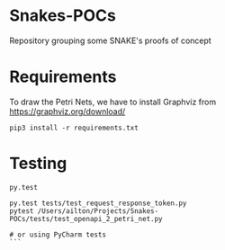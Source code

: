# Snakes-POCs
Repository grouping some SNAKE's proofs of concept

# Requirements

To draw the Petri Nets, we have to install Graphviz from https://graphviz.org/download/

```
pip3 install -r requirements.txt
```

# Testing

````
py.test

py.test tests/test_request_response_token.py
pytest /Users/ailton/Projects/Snakes-POCs/tests/test_openapi_2_petri_net.py

# or using PyCharm tests
```